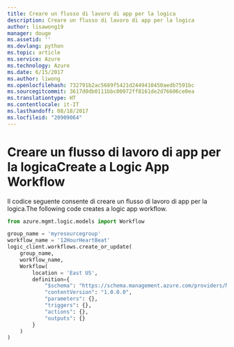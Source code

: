 ```yaml
---
title: Creare un flusso di lavoro di app per la logica
description: Creare un flusso di lavoro di app per la logica
author: lisawong19
manager: douge
ms.assetid: ''
ms.devlang: python
ms.topic: article
ms.service: Azure
ms.technology: Azure
ms.date: 6/15/2017
ms.author: liwong
ms.openlocfilehash: 732791b2ac5689f5421d2449410450aedb7591bc
ms.sourcegitcommit: 3617d0db0111bbc00072ff8161de2d76606ce0ea
ms.translationtype: HT
ms.contentlocale: it-IT
ms.lasthandoff: 08/18/2017
ms.locfileid: "20909064"
---
```

# <a name="create-a-logic-app-workflow"></a><span data-ttu-id="fcc01-103">Creare un flusso di lavoro di app per la logica</span><span class="sxs-lookup"><span data-stu-id="fcc01-103">Create a Logic App Workflow</span></span>

<span data-ttu-id="fcc01-104">Il codice seguente consente di creare un flusso di lavoro di app per la logica.</span><span class="sxs-lookup"><span data-stu-id="fcc01-104">The following code creates a logic app workflow.</span></span>

```python
from azure.mgmt.logic.models import Workflow

group_name = 'myresourcegroup'
workflow_name = '12HourHeartBeat'
logic_client.workflows.create_or_update(
    group_name,
    workflow_name,
    Workflow(
        location = 'East US',
        definition={
            "$schema": "https://schema.management.azure.com/providers/Microsoft.Logic/schemas/2016-06-01/workflowdefinition.json#",
            "contentVersion": "1.0.0.0",
            "parameters": {},
            "triggers": {},
            "actions": {},
            "outputs": {}
        }
    )
)
```

